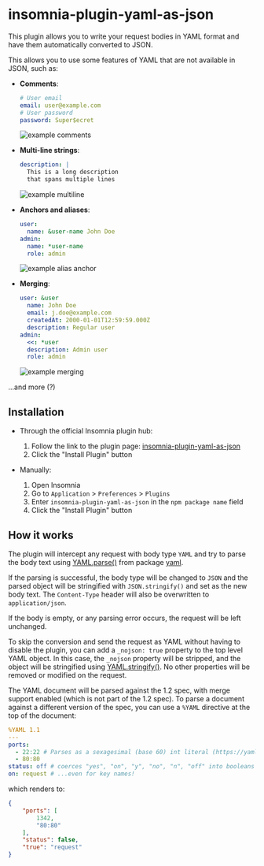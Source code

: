 # insomnia-plugin-yaml-as-json

This plugin allows you to write your request bodies in YAML format and have them automatically converted to JSON.

This allows you to use some features of YAML that are not available in JSON, such as:

- **Comments**:
  ```yaml
  # User email
  email: user@example.com
  # User password
  password: Super$ecret
  ```
  ![example comments](https://github.com/user-attachments/assets/a45fea82-2101-4627-90df-daa7d85ad1cc)
- **Multi-line strings**:
  ```yaml
  description: |
    This is a long description
    that spans multiple lines
  ```
  ![example multiline](https://github.com/user-attachments/assets/5cc321c2-8f65-43a7-ac22-dff6856f97f2)
- **Anchors and aliases**:
  ```yaml
  user:
    name: &user-name John Doe
  admin:
    name: *user-name
    role: admin
  ```
  ![example alias anchor](https://github.com/user-attachments/assets/c7de385f-eb94-4b6c-9832-fabb50c87b82)

- **Merging**:
  ```yaml
  user: &user
    name: John Doe
    email: j.doe@example.com
    createdAt: 2000-01-01T12:59:59.000Z
    description: Regular user
  admin:
    <<: *user
    description: Admin user
    role: admin
  ```
  ![example merging](https://github.com/user-attachments/assets/8a75f0de-c12a-427f-b8ee-767d30ec7ece)

...and more (?)

## Installation

- Through the official Insomnia plugin hub:
  1. Follow the link to the plugin page: [insomnia-plugin-yaml-as-json](https://insomnia.rest/plugins/insomnia-plugin-yaml-as-json)
  2. Click the "Install Plugin" button

- Manually:
  1. Open Insomnia
  2. Go to `Application` > `Preferences` > `Plugins`
  3. Enter `insomnia-plugin-yaml-as-json` in the `npm package name` field
  4. Click the "Install Plugin" button

## How it works
The plugin will intercept any request with body type `YAML` and try to parse the body text using [YAML.parse()](https://github.com/eemeli/yaml?tab=readme-ov-file#yamlparse) from package [yaml](https://www.npmjs.com/package/yaml).

If the parsing is successful, the body type will be changed to `JSON` and the parsed object will be stringified with `JSON.stringify()` and set as the new body text. The `Content-Type` header will also be overwritten to `application/json`.

If the body is empty, or any parsing error occurs, the request will be left unchanged.

To skip the conversion and send the request as YAML without having to disable the plugin, you can add a `_nojson: true` property to the top level YAML object. In this case, the `_nojson` property will be stripped, and the object will be stringified using [YAML.stringify()](https://github.com/eemeli/yaml?tab=readme-ov-file#yamlstringify). No other properties will be removed or modified on the request.

The YAML document will be parsed against the 1.2 spec, with merge support enabled (which is not part of the 1.2 spec). To parse a document against a different version of the spec, you can use a `%YAML` directive at the top of the document:
```yaml
%YAML 1.1
---
ports:
  - 22:22 # Parses as a sexagesimal (base 60) int literal (https://yaml.org/type/int.html)
  - 80:80
status: off # coerces "yes", "on", "y", "no", "n", "off" into booleans (https://yaml.org/type/bool.html)
on: request # ...even for key names!

```
which renders to:
```json
{
	"ports": [
		1342,
		"80:80"
	],
	"status": false,
	"true": "request"
}
```
